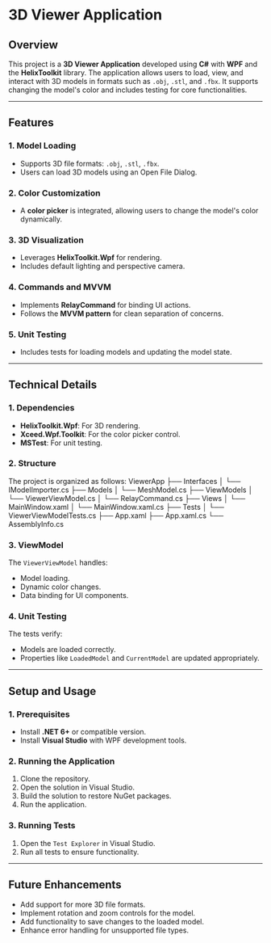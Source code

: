 # 3D Viewer Application

## Overview
This project is a **3D Viewer Application** developed using **C#** with **WPF** and the **HelixToolkit** library. The application allows users to load, view, and interact with 3D models in formats such as `.obj`, `.stl`, and `.fbx`. It supports changing the model's color and includes testing for core functionalities.

---

## Features

### 1. Model Loading
- Supports 3D file formats: `.obj`, `.stl`, `.fbx`.
- Users can load 3D models using an Open File Dialog.

### 2. Color Customization
- A **color picker** is integrated, allowing users to change the model's color dynamically.

### 3. 3D Visualization
- Leverages **HelixToolkit.Wpf** for rendering.
- Includes default lighting and perspective camera.

### 4. Commands and MVVM
- Implements **RelayCommand** for binding UI actions.
- Follows the **MVVM pattern** for clean separation of concerns.

### 5. Unit Testing
- Includes tests for loading models and updating the model state.

---

## Technical Details

### 1. Dependencies
- **HelixToolkit.Wpf**: For 3D rendering.
- **Xceed.Wpf.Toolkit**: For the color picker control.
- **MSTest**: For unit testing.

### 2. Structure
The project is organized as follows:
ViewerApp ├── Interfaces │ └── IModelImporter.cs ├── Models │ └── MeshModel.cs ├── 
ViewModels │ └── ViewerViewModel.cs │ └── RelayCommand.cs ├── Views │ └── 
MainWindow.xaml │ └── MainWindow.xaml.cs ├── Tests │ └── ViewerViewModelTests.cs ├── 
App.xaml ├── App.xaml.cs └── AssemblyInfo.cs


### 3. ViewModel
The `ViewerViewModel` handles:
- Model loading.
- Dynamic color changes.
- Data binding for UI components.

### 4. Unit Testing
The tests verify:
- Models are loaded correctly.
- Properties like `LoadedModel` and `CurrentModel` are updated appropriately.

---

## Setup and Usage

### 1. Prerequisites
- Install **.NET 6+** or compatible version.
- Install **Visual Studio** with WPF development tools.

### 2. Running the Application
1. Clone the repository.
2. Open the solution in Visual Studio.
3. Build the solution to restore NuGet packages.
4. Run the application.

### 3. Running Tests
1. Open the `Test Explorer` in Visual Studio.
2. Run all tests to ensure functionality.

---

## Future Enhancements
- Add support for more 3D file formats.
- Implement rotation and zoom controls for the model.
- Add functionality to save changes to the loaded model.
- Enhance error handling for unsupported file types.
